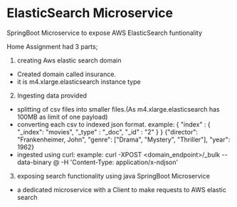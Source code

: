 # ElasticSearch Microservice
SpringBoot Microservice to expose AWS ElasticSearch funtionality

Home Assignment had 3 parts;

1) creating Aws elastic search domain 
 - Created domain called insurance.
 - it is m4.xlarge.elasticsearch instance type

2) Ingesting data provided
 - splitting of csv files into smaller files.(As m4.xlarge.elasticsearch has 100MB as limit of one payload)
 - converting each csv to indexed json format.
 example:
 { "index" : { "_index": "movies", "_type" : "_doc", "_id" : "2" } }
 {"director": "Frankenheimer, John", "genre": ["Drama", "Mystery", "Thriller"], "year": 1962}
 - ingested using curl:
 example:
 curl -XPOST <domain_endpoint>/_bulk --data-binary @<smaller json files> -H 'Content-Type: application/x-ndjson'
 
 
 3) exposing search functionality using java SpringBoot Microservice
 - a dedicated microservice with a Client to make requests to AWS elastic search